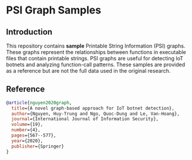 # PSI Graph Samples

## Introduction

This repository contains **sample** Printable String Information (PSI) graphs. These graphs represent the relationships between functions in executable files that contain printable strings. PSI graphs are useful for detecting IoT botnets and analyzing function-call patterns. These samples are provided as a reference but are not the full data used in the original research.

## Reference

```bibtex
@article{nguyen2020graph,
  title={A novel graph-based approach for IoT botnet detection},
  author={Nguyen, Huy-Trung and Ngo, Quoc-Dung and Le, Van-Hoang},
  journal={International Journal of Information Security},
  volume={19},
  number={4},
  pages={567--577},
  year={2020},
  publisher={Springer}
}
```

